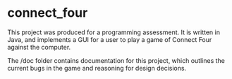 # connect_four

This project was produced for a programming assessment. 
It is written in Java, and implements a GUI for a user to play a game of Connect Four against the computer. 

The /doc folder contains documentation for this project, which outlines the current bugs in the game and reasoning for design decisions. 
